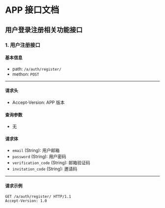 # APP 接口文档

## 用户登录注册相关功能接口

### 1. 用户注册接口

#### 基本信息

- path: `/a/auth/register/`
- methon: `POST`

---

#### 请求头

- Accept-Version: APP 版本

#### 查询参数

- 无

#### 请求体

- `email` (String): 用户邮箱
- `password` (String): 用户密码
- `verification_code` (String): 邮箱验证码
- `invitation_code` (String): 邀请码

---

#### 请求示例

```http
GET /a/auth/register/ HTTP/1.1
Accept-Version: 1.0
```
